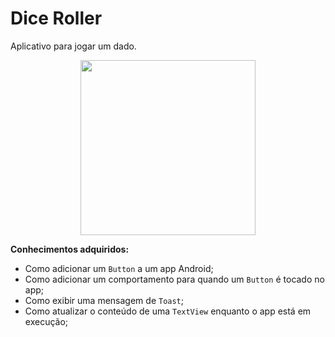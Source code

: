 # Dice Roller

Aplicativo para jogar um dado.

<div align="center">
    <img width="280" src="https://user-images.githubusercontent.com/49538805/108644403-8a092d00-748d-11eb-8492-156848b4b28b.gif" />
</div>

**Conhecimentos adquiridos:**
- Como adicionar um `Button` a um app Android;
- Como adicionar um comportamento para quando um `Button` é tocado no app;
- Como exibir uma mensagem de `Toast`;
- Como atualizar o conteúdo de uma `TextView` enquanto o app está em execução;